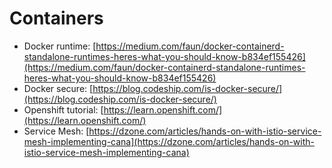 # Containers

* Docker runtime: [https://medium.com/faun/docker-containerd-standalone-runtimes-heres-what-you-should-know-b834ef155426](https://medium.com/faun/docker-containerd-standalone-runtimes-heres-what-you-should-know-b834ef155426)
* Docker secure: [https://blog.codeship.com/is-docker-secure/](https://blog.codeship.com/is-docker-secure/)
* Openshift tutorial: [https://learn.openshift.com/](https://learn.openshift.com/)
* Service Mesh: [https://dzone.com/articles/hands-on-with-istio-service-mesh-implementing-cana](https://dzone.com/articles/hands-on-with-istio-service-mesh-implementing-cana)

